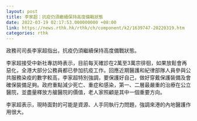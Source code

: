```yaml
---
layout: post
title: 李家超：抗疫仍須繼續保持高度備戰狀態
date: 2022-03-19 02:17:53.000000000 +08:00
link: https://news.rthk.hk/rthk/ch/component/k2/1639747-20220319.htm
categories: rthk
---
```


政務司司長李家超指出，抗疫仍須繼續保持高度備戰狀態。

李家超接受中新社專訪時表示，目前每天確診在2萬至3萬宗徘徊，如果放鬆會再惡化，全港大部分公務員都已參加抗疫工作。回應近期醫護和紀律部隊人員參與公共服務染疫的數字較高，李家超特別強調，要保護好自己，做好穿戴保護裝備及會確保裝備足夠。政府重點減少死亡、重症和感染，第一、二層最嚴重的治療在公立醫院，並盡量釋放方艙醫院的價值，老人家照顧是其中一個重要方向。

李家超表示，現時面對的可能是資源、人手同執行力問題，強調來港的內地醫護作用很大。
